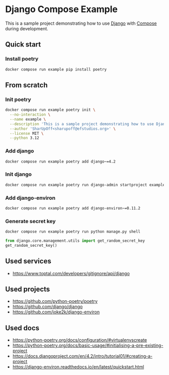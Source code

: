 # Django Compose Example
This is a sample project demonstrating how to use
[Django](https://www.google.com/search?q=django&oq=django+&gs_lcrp=EgZjaHJvbWUyBggAEEUYOTIMCAEQIxgnGIAEGIoFMgYIAhBFGDsyBggDEEUYOzIGCAQQRRg7MgYIBRBFGEEyBggGEEUYPDIGCAcQRRg80gEINDA3MWowajeoAgCwAgA&sourceid=chrome&ie=UTF-8#:~:text=Django%3A%20The%20web,www.djangoproject.com)
with
[Compose](https://docs.docker.com/compose/)
during development.

## Quick start
### Install poetry
```bash
docker compose run example pip install poetry
```

## From scratch
### Init poetry
```bash
docker compose run example poetry init \
  --no-interaction \
  --name example \
  --description 'This is a sample project demonstrating how to use Django with Compose during development' \
  --author 'SharUpOff<sharupoff@efstudios.org>' \
  --license MIT \
  --python 3.12
```
### Add django
```bash
docker compose run example poetry add django~=4.2
```
### Init django
```bash
docker compose run example poetry run django-admin startproject example .
```
### Add django-environ
```bash
docker compose run example poetry add django-environ~=0.11.2
```
### Generate secret key
```bash
docker compose run example poetry run python manage.py shell
```
```python
from django.core.management.utils import get_random_secret_key
get_random_secret_key()
```

## Used services
- https://www.toptal.com/developers/gitignore/api/django

## Used projects
- https://github.com/python-poetry/poetry
- https://github.com/django/django
- https://github.com/joke2k/django-environ

## Used docs
- https://python-poetry.org/docs/configuration/#virtualenvscreate
- https://python-poetry.org/docs/basic-usage/#initialising-a-pre-existing-project
- https://docs.djangoproject.com/en/4.2/intro/tutorial01/#creating-a-project
- https://django-environ.readthedocs.io/en/latest/quickstart.html
